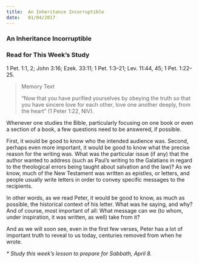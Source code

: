 ```yaml
---
title:  An Inheritance Incorruptible
date:   01/04/2017
---
```


### An Inheritance Incorruptible

### Read for This Week’s Study
1 Pet. 1:1, 2; John 3:16; Ezek. 33:11; 1 Pet. 1:3–21; Lev. 11:44, 45; 1 Pet. 1:22–25.

> <p>Memory Text</p>
> “Now that you have purified yourselves by obeying the truth so that you have sincere love for each other, love one another deeply, from the heart” (1 Peter 1:22, NIV). 

Whenever one studies the Bible, particularly focusing on one book or even a section of a book, a few questions need to be answered, if possible.

First, it would be good to know who the intended audience was. Second, perhaps even more important, it would be good to know what the precise reason for the writing was. What was the particular issue (if any) that the author wanted to address (such as Paul’s writing to the Galatians in regard to the theological errors being taught about salvation and the law)? As we know, much of the New Testament was written as epistles, or letters, and people usually write letters in order to convey specific messages to the recipients. 

In other words, as we read Peter, it would be good to know, as much as possible, the historical context of his letter. What was he saying, and why? And of course, most important of all: What message can we (to whom, under inspiration, it was written, as well) take from it? 

And as we will soon see, even in the first few verses, Peter has a lot of important truth to reveal to us today, centuries removed from when he wrote.

_* Study this week’s lesson to prepare for Sabbath, April 8._
